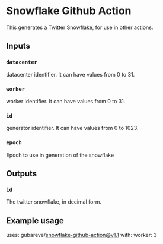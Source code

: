 # Snowflake Github Action

This generates a Twitter Snowflake, for use in other actions.

## Inputs

### `datacenter`

datacenter identifier. It can have values from 0 to 31.

### `worker`

worker identifier. It can have values from 0 to 31.

### `id`

generator identifier. It can have values from 0 to 1023.

### `epoch`

Epoch to use in generation of the snowflake

## Outputs

### `id`

The twitter snowflake, in decimal form.
## Example usage

uses: gubareve/snowflake-github-action@v1.1
with:
  worker: 3
